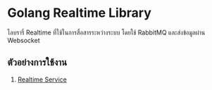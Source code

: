 # Golang Realtime Library
ไลบรารี่ Realtime ที่ใช้ในการสื่อสารระหว่างระบบ โดยใช้ RabbitMQ และส่งข้อมูลผ่าน Websocket

## ตัวอย่างการใช้งาน
1. [Realtime Service](https://github.com/golfz/go-realtime-service)
